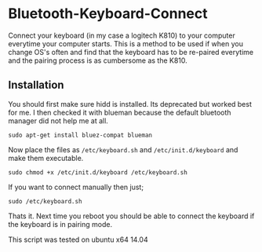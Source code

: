 Bluetooth-Keyboard-Connect
==========================

Connect your keyboard (in my case a logitech K810) to your computer everytime your computer starts. This is a method to be used if when you change OS's often and find that the keyboard has to be re-paired everytime and the pairing process is as cumbersome as the K810.

Installation
------------

You should first make sure hidd is installed. Its deprecated but worked best for me. I then checked it with blueman because the default bluetooth manager did not help me at all.

    sudo apt-get install bluez-compat blueman
    
Now place the files as `/etc/keyboard.sh` and `/etc/init.d/keyboard` and make them executable.

    sudo chmod +x /etc/init.d/keyboard /etc/keyboard.sh

If you want to connect manually then just;

    sudo /etc/keyboard.sh

Thats it. Next time you reboot you should be able to connect the keyboard if the keyboard is in pairing mode.

This script was tested on ubuntu x64 14.04
